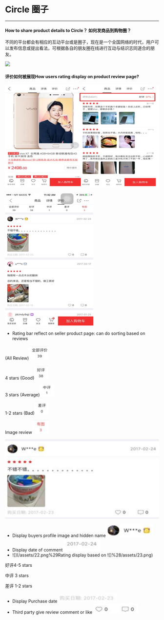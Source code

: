 # Circle 圈子

---

#### **How to share product details to Circle？ 如何发商品到购物圈？**

不同的平台都会有相应的互动平台或是圈子，现在是一个全国网络的时代，用户可以发布信息或提出看法，可根据各自的朋友圈在线进行互动与结识志同道合的朋友。

![](/assets/26.png%29![]%28/assets/27.png%29![]%28/assets/28.png%29![]%28/assets/30.png)

#### **评价如何被展现How users rating display on product review page?**

![](/assets/12.png)

![](/assets/13.png)

* Rating bar reflect on seller product page: can do sorting based on reviews

\(All Review\)![](/assets/14.png)

4 stars \(Good\)![](/assets/15.png)

3 stars \(Average\)![](/assets/16.png)

1-2 stars \(Bad\)![](/assets/17.png)

Image review![](/assets/18.png)

![](/assets/19.png)

* Display buyers profile image and hidden name![](/assets/20.png)
* Display date of comment ![](/assets/21.png)
* ![](/assets/22.png%29Rating display based on ![]%28/assets/23.png)

好评4-5 stars

中评 3 stars

差评 1-2 stars

* Display Purchase date ![](/assets/24.png)
* Third party give review comment or like ![](/assets/25.png)



